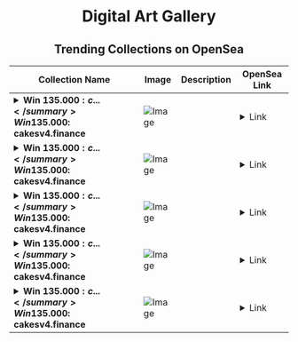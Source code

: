 <div align="center">

# Digital Art Gallery

## Trending Collections on OpenSea

| Collection Name                       | Image                                                                                     | Description                       | OpenSea Link                                                                                          |
|---------------------------------------|-------------------------------------------------------------------------------------------|-----------------------------------|--------------------------------------------------------------------------------------------------------|
| **<details><summary>Win 135.000$: c...</summary>Win 135.000$: cakesv4.finance</details>** | ![Image](https://i.seadn.io/s/raw/files/880e83d71a1296be14fe39488b74e2d1.png?w=500&auto=format?w=200&auto=format) |  | <details><summary>Link</summary>[Win 135.000$: cakesv4.finance](https://opensea.io/collection/win-135-000-cakesv4-finance-21466)</details> |
| **<details><summary>Win 135.000$: c...</summary>Win 135.000$: cakesv4.finance</details>** | ![Image](https://i.seadn.io/s/raw/files/880e83d71a1296be14fe39488b74e2d1.png?w=500&auto=format?w=200&auto=format) |  | <details><summary>Link</summary>[Win 135.000$: cakesv4.finance](https://opensea.io/collection/win-135-000-cakesv4-finance-21465)</details> |
| **<details><summary>Win 135.000$: c...</summary>Win 135.000$: cakesv4.finance</details>** | ![Image](https://i.seadn.io/s/raw/files/880e83d71a1296be14fe39488b74e2d1.png?w=500&auto=format?w=200&auto=format) |  | <details><summary>Link</summary>[Win 135.000$: cakesv4.finance](https://opensea.io/collection/win-135-000-cakesv4-finance-21464)</details> |
| **<details><summary>Win 135.000$: c...</summary>Win 135.000$: cakesv4.finance</details>** | ![Image](https://i.seadn.io/s/raw/files/880e83d71a1296be14fe39488b74e2d1.png?w=500&auto=format?w=200&auto=format) |  | <details><summary>Link</summary>[Win 135.000$: cakesv4.finance](https://opensea.io/collection/win-135-000-cakesv4-finance-21463)</details> |
| **<details><summary>Win 135.000$: c...</summary>Win 135.000$: cakesv4.finance</details>** | ![Image](https://i.seadn.io/s/raw/files/880e83d71a1296be14fe39488b74e2d1.png?w=500&auto=format?w=200&auto=format) |  | <details><summary>Link</summary>[Win 135.000$: cakesv4.finance](https://opensea.io/collection/win-135-000-cakesv4-finance-21462)</details> |

</div>